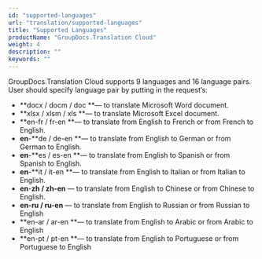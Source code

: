 ```yaml
---
id: "supported-languages"
url: "translation/supported-languages"
title: "Supported Languages"
productName: "GroupDocs.Translation Cloud"
weight: 4
description: ""
keywords: ""
---
```


GroupDocs.Translation Cloud supports 9 languages and 16 language pairs. User should specify language pair by putting in the request’s:

* **docx / docm / doc **— to translate Microsoft Word document.
* **xlsx / xlsm / xls **— to translate Microsoft Excel document.
* **en-fr / fr-en **— to translate from English to French or from French to English.
* **en**-**de / de-en **— to translate from English to German or from German to English.
* **en**-**es / es-en **— to translate from English to Spanish or from Spanish to English.
* **en**-**it / it-en **— to translate from English to Italian or from Italian to English.
* **en**-**zh / zh-en** — to translate from English to Chinese or from Chinese to English. 
* **en-ru / ru-en** — to translate from English to Russian or from Russian to English
* **en-ar / ar-en **— to translate from English to Arabic or from Arabic to English 
* **en-pt / pt-en **— to translate from English to Portuguese or from Portuguese to English
